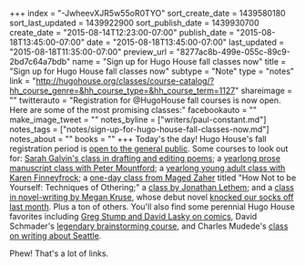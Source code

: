 +++
index = "-JwheevXJR5w55oR0TYO"
sort_create_date = 1439580180
sort_last_updated = 1439922900
sort_publish_date = 1439930700
create_date = "2015-08-14T12:23:00-07:00"
publish_date = "2015-08-18T13:45:00-07:00"
date = "2015-08-18T13:45:00-07:00"
last_updated = "2015-08-18T11:35:00-07:00"
preview_url = "8277ac8b-499e-055c-89c9-2bd7c64a7bdb"
name = "Sign up for Hugo House fall classes now"
title = "Sign up for Hugo House fall classes now"
subtype = "Note"
type = "notes"
link = "http://hugohouse.org/classes/course-catalog/?hh_course_genre=&hh_course_type=&hh_course_term=1127"
shareimage = ""
twitterauto = "Registration for @HugoHouse fall courses is now open. Here are some of the most promising classes:"
facebookauto = ""
make_image_tweet = ""
notes_byline = ["writers/paul-constant.md"]
notes_tags = ["notes/sign-up-for-hugo-house-fall-classes-now.md"]
notes_about = ""
books = ""
+++
Today's the day! Hugo House's fall registration period is [open to the general public](http://hugohouse.org/classes/course-catalog/?hh_course_genre=&hh_course_type=&hh_course_term=1127). Some courses to look out for: [Sarah Galvin's class in drafting and editing poems](http://hugohouse.org/store/class/drafting-and-editing-poems-sarah-galvin/); a [yearlong prose manuscript class with Peter Mountford](http://hugohouse.org/store/class/yearlong-manuscript-class-in-prose-peter-mountford/); a [yearlong young adult class with Karen Finneyfrock](http://hugohouse.org/store/class/year-long-manuscript-class-in-young-adult-fiction-karen-finneyfrock/); a [one-day class from Maged Zaher](http://hugohouse.org/store/class/how-not-to-be-yourself-techniques-of-othering-maged-zaher/) titled "How Not to be Yourself: Techniques of Othering;" a [class by Jonathan Lethem](http://hugohouse.org/store/class/master-class-on-letting-your-fiction-be-more-than-one-thing-jonathan-lethem/); and a [class in novel-writing by Megan Kruse](http://hugohouse.org/store/class/seeing-it-through-finishing-your-novel-and-preparing-to-publish-megan-kruse/), whose debut novel [knocked our socks off last month](http://seattlereviewofbooks.com/reviews/tolstoys-unhappy-family-moves-to-the-northwest/). Plus a ton of others. You'll also find some perennial Hugo House favorites including [Greg Stump and David Lasky on comics](http://hugohouse.org/store/class/the-mechanics-of-comics-and-graphic-novels-david-lasky-and-greg-stump-2/), David Schmader's [legendary brainstorming course](http://hugohouse.org/store/class/brainstorming-david-schmader-3/), and Charles Mudede's [class on writing about Seattle](http://hugohouse.org/store/class/writing-the-new-seattle-charles-mudede/). 

Phew! That's a lot of links.